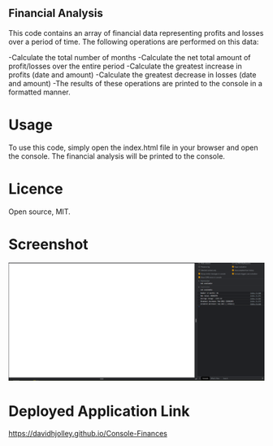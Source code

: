 ## Financial Analysis

This code contains an array of financial data representing profits and losses over a period of time. The following operations are performed on this data:

-Calculate the total number of months
-Calculate the net total amount of profit/losses over the entire period
-Calculate the greatest increase in profits (date and amount)
-Calculate the greatest decrease in losses (date and amount)
-The results of these operations are printed to the console in a formatted manner.

# Usage
To use this code, simply open the index.html file in your browser and open the console. The financial analysis will be printed to the console.

# Licence

Open source, MIT.

# Screenshot

![Screenshot](screenshot.png)

# Deployed Application Link 

https://davidhjolley.github.io/Console-Finances
